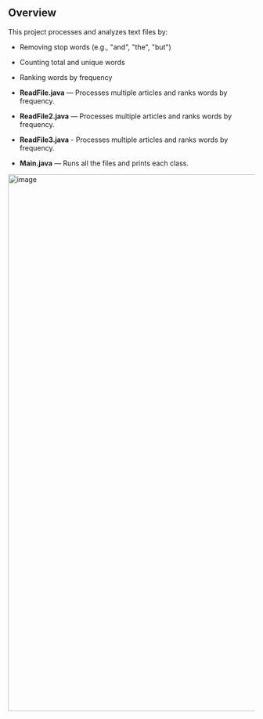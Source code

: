 ## Overview
This project processes and analyzes text files by:
- Removing stop words (e.g., "and", "the", "but")
- Counting total and unique words
- Ranking words by frequency

- **ReadFile.java** — Processes multiple articles and ranks words by frequency.
- **ReadFile2.java** — Processes multiple articles and ranks words by frequency.
- **ReadFile3.java** - Processes multiple articles and ranks words by frequency.
- **Main.java** — Runs all the files and prints each class.
<img width="2400" height="1096" alt="image" src="https://github.com/user-attachments/assets/4a5dbac9-c4bd-41ec-b6f4-52e3c2469d7e" />
